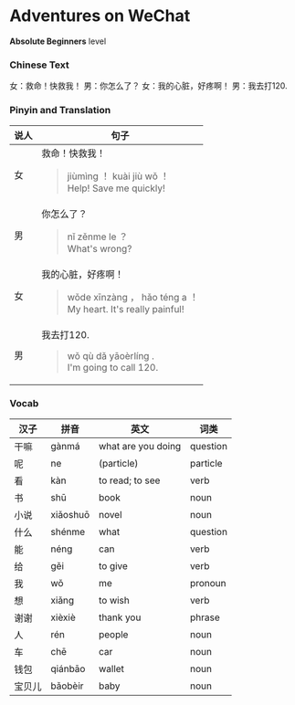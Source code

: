 # Adventures on WeChat
**Absolute Beginners** level
### Chinese Text
女：救命！快救我！
男：你怎么了？
女：我的心脏，好疼啊！
男：我去打120.

### Pinyin and Translation
|说人|句子|
|----|----|
|女|救命！快救我！<blockquote>jiùmìng ！ kuài jiù wǒ ！<br />Help! Save me quickly!</blockquote>|
|男|你怎么了？<blockquote>nǐ zěnme le ？<br />What's wrong?</blockquote>|
|女|我的心脏，好疼啊！<blockquote>wǒde xīnzàng ， hǎo téng a ！<br />My heart. It's really painful!</blockquote>|
|男|我去打120.<blockquote>wǒ qù dǎ yāoèrlíng .<br />I'm going to call 120.</blockquote>|
### Vocab
|汉子|拼音|英文|词类|
|----|----|----|----|
|干嘛|gànmá|what are you doing|question|
|呢|ne|(particle)|particle|
|看|kàn|to read; to see|verb|
|书|shū|book|noun|
|小说|xiǎoshuō|novel|noun|
|什么|shénme|what|question|
|能|néng|can|verb|
|给|gěi|to give|verb|
|我|wǒ|me|pronoun|
|想|xiǎng|to wish|verb|
|谢谢|xièxiè|thank you|phrase|
|人|rén|people|noun|
|车|chē|car|noun|
|钱包|qiánbāo|wallet|noun|
|宝贝儿|bǎobèir|baby|noun|